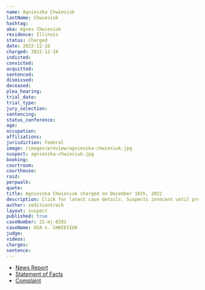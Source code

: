 ```yaml
---
name: Agnieszka Chwiesiuk
lastName: Chwiesiuk
hashtag:
aka: Agnes Chwiesiuk
residence: Illinois
status: Charged
date: 2022-12-16
charged: 2022-12-16
indicted:
convicted:
acquitted:
sentenced:
dismissed:
deceased:
plea_hearing:
trial_date:
trial_type:
jury_selection:
sentencing:
status_conference:
age:
occupation:
affiliations:
jurisdiction: Federal
image: /images/preview/agnieszka-chwiesiuk.jpg
suspect: agnieszka-chwiesiuk.jpg
booking:
courtroom:
courthouse:
raid:
perpwalk:
quote:
title: Agnieszka Chwiesiuk charged on December 16th, 2022
description: Click for latest case details. Suspects innocent until proven guilty.
author: seditiontrack
layout: suspect
published: true
caseNumber: 22-mj-0281
caseName: USA v. CHWIESIUK
judge:
videos:
charges:
sentence:
---
```

- [News Report](https://news.wttw.com/2022/12/19/sister-chicago-police-officer-previously-charged-jan-6-riot-now-also-charged-breaching-us)
- [Statement of Facts](https://www.justice.gov/usao-dc/case-multi-defendant/file/1560296/download)
- [Complaint](https://www.justice.gov/usao-dc/case-multi-defendant/file/1560301/download)
